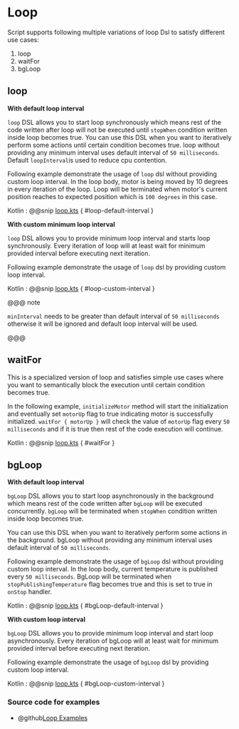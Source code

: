 # Loop

Script supports following multiple variations of loop Dsl to satisfy different use cases: 

1. loop
1. waitFor
1. bgLoop

## loop

**With default loop interval**

`loop` DSL allows you to start loop synchronously which means rest of the code written after loop will not be executed 
until `stopWhen` condition written inside loop becomes true.
You can use this DSL when you want to iteratively perform some actions until certain condition becomes true.
loop without providing any minimum interval uses default interval of `50 milliseconds`.
Default `loopInterval`is used to reduce cpu contention. 

Following example demonstrate the usage of `loop` dsl without providing custom loop interval.
In the loop body, motor is being moved by 10 degrees in every iteration of the loop. 
Loop will be terminated when motor's current position reaches to expected position which is `100 degrees` in this case.
 
Kotlin
:   @@snip [loop.kts](../../../../../../examples/src/main/kotlin/esw/ocs/scripts/examples/paradox/loop.kts) { #loop-default-interval }  

**With custom minimum loop interval**

`loop` DSL allows you to provide minimum loop interval and starts loop synchronously. 
Every iteration of loop will at least wait for minimum provided interval before executing next iteration.

Following example demonstrate the usage of `loop` dsl by providing custom loop interval.

Kotlin
:   @@snip [loop.kts](../../../../../../examples/src/main/kotlin/esw/ocs/scripts/examples/paradox/loop.kts) { #loop-custom-interval }  

@@@ note

`minInterval` needs to be greater than default interval of `50 milliseconds` otherwise it will be ignored and default loop interval will be used.

@@@

## waitFor

This is a specialized version of loop and satisfies simple use cases where you want to semantically block the execution until certain condition becomes true.

In the following example, `initializeMotor` method will start the initialization and eventually set `motorUp` flag to true indicating motor is successfully initialized.
`waitFor { motorUp }` will check the value of `motorUp` flag every `50 milliseconds` and if it is true then rest of the code execution will continue.  

Kotlin
:   @@snip [loop.kts](../../../../../../examples/src/main/kotlin/esw/ocs/scripts/examples/paradox/loop.kts) { #waitFor }


## bgLoop

**With default loop interval**

`bgLoop` DSL allows you to start loop asynchronously in the background which means rest of the code written after `bgLoop` will be executed concurrently. 
`bgLoop` will be terminated when `stopWhen` condition written inside loop becomes true.

You can use this DSL when you want to iteratively perform some actions in the background.
bgLoop without providing any minimum interval uses default interval of `50 milliseconds`.

Following example demonstrate the usage of `bgLoop` dsl without providing custom loop interval.
In the loop body, current temperature is published every `50 milliseconds`. 
BgLoop will be terminated when `stopPublishingTemperature` flag becomes true and this is set to true in `onStop` handler.

Kotlin
:   @@snip [loop.kts](../../../../../../examples/src/main/kotlin/esw/ocs/scripts/examples/paradox/loop.kts) { #bgLoop-default-interval }  

**With custom loop interval**

`bgLoop` DSL allows you to provide minimum loop interval and start loop asynchronously. 
Every iteration of bgLoop will at least wait for minimum provided interval before executing next iteration.

Following example demonstrate the usage of `bgLoop` dsl by providing custom loop interval.

Kotlin
:   @@snip [loop.kts](../../../../../../examples/src/main/kotlin/esw/ocs/scripts/examples/paradox/loop.kts) { #bgLoop-custom-interval }

### Source code for examples
* @github[Loop Examples](/examples/src/main/kotlin/esw/ocs/scripts/examples/paradox/loop.kts)